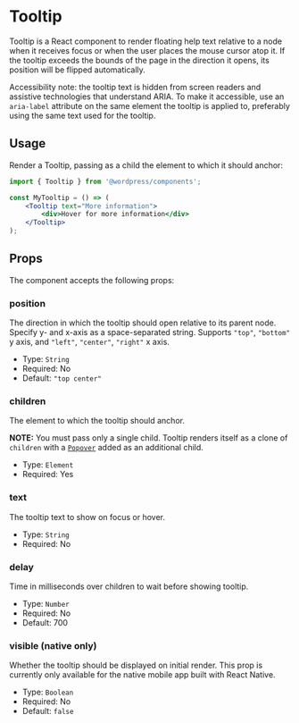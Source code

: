 # Tooltip

Tooltip is a React component to render floating help text relative to a node when it receives focus or when the user places the mouse cursor atop it. If the tooltip exceeds the bounds of the page in the direction it opens, its position will be flipped automatically.

Accessibility note: the tooltip text is hidden from screen readers and assistive technologies that understand ARIA. To make it accessible, use an `aria-label` attribute on the same element the tooltip is applied to, preferably using the same text used for the tooltip.

## Usage

Render a Tooltip, passing as a child the element to which it should anchor:

```jsx
import { Tooltip } from '@wordpress/components';

const MyTooltip = () => (
	<Tooltip text="More information">
		<div>Hover for more information</div>
	</Tooltip>
);
```

## Props

The component accepts the following props:

### position

The direction in which the tooltip should open relative to its parent node. Specify y- and x-axis as a space-separated string. Supports `"top"`, `"bottom"` y axis, and `"left"`, `"center"`, `"right"` x axis.

-   Type: `String`
-   Required: No
-   Default: `"top center"`

### children

The element to which the tooltip should anchor.

**NOTE:** You must pass only a single child. Tooltip renders itself as a clone of `children` with a [`Popover`](/packages/components/src/popover/README.md) added as an additional child.

-   Type: `Element`
-   Required: Yes

### text

The tooltip text to show on focus or hover.

-   Type: `String`
-   Required: No

### delay

Time in milliseconds over children to wait before showing tooltip.

-   Type: `Number`
-   Required: No
-   Default: 700

### visible (native only)

Whether the tooltip should be displayed on initial render. This prop is currently only available for the native mobile app built with React Native.

-   Type: `Boolean`
-   Required: No
-   Default: `false`
